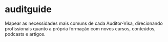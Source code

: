 # auditguide
Mapear as necessidades mais comuns de cada Auditor-Visa, direcionando profissionais quanto a própria formação com novos cursos, conteúdos, podcasts e artigos.
